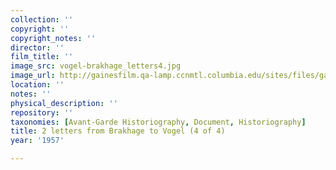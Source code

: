 ```yaml
---
collection: ''
copyright: ''
copyright_notes: ''
director: ''
film_title: ''
image_src: vogel-brakhage_letters4.jpg
image_url: http://gainesfilm.qa-lamp.ccnmtl.columbia.edu/sites/files/gainesfilm/images/vogel-brakhage_letters4.jpg
location: ''
notes: ''
physical_description: ''
repository: ''
taxonomies: [Avant-Garde Historiography, Document, Historiography]
title: 2 letters from Brakhage to Vogel (4 of 4)
year: '1957'

---
```


